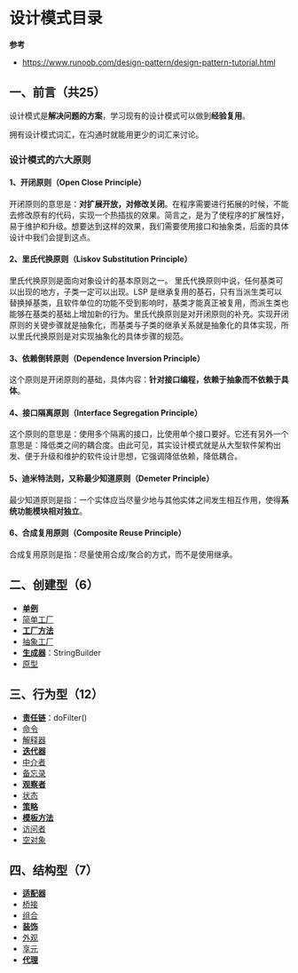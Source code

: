 # 设计模式目录

**参考**

- https://www.runoob.com/design-pattern/design-pattern-tutorial.html

## 一、前言（共25）

设计模式是**解决问题的方案**，学习现有的设计模式可以做到**经验复用**。

拥有设计模式词汇，在沟通时就能用更少的词汇来讨论。

### 设计模式的六大原则

#### 1、开闭原则（Open Close Principle）

开闭原则的意思是：**对扩展开放，对修改关闭**。在程序需要进行拓展的时候，不能去修改原有的代码，实现一个热插拔的效果。简言之，是为了使程序的扩展性好，易于维护和升级。想要达到这样的效果，我们需要使用接口和抽象类，后面的具体设计中我们会提到这点。

#### 2、里氏代换原则（Liskov Substitution Principle）

里氏代换原则是面向对象设计的基本原则之一。 里氏代换原则中说，任何基类可以出现的地方，子类一定可以出现。LSP 是继承复用的基石，只有当派生类可以替换掉基类，且软件单位的功能不受到影响时，基类才能真正被复用，而派生类也能够在基类的基础上增加新的行为。里氏代换原则是对开闭原则的补充。实现开闭原则的关键步骤就是抽象化，而基类与子类的继承关系就是抽象化的具体实现，所以里氏代换原则是对实现抽象化的具体步骤的规范。

#### 3、依赖倒转原则（Dependence Inversion Principle）

这个原则是开闭原则的基础，具体内容：**针对接口编程，依赖于抽象而不依赖于具体**。

#### 4、接口隔离原则（Interface Segregation Principle）

这个原则的意思是：使用多个隔离的接口，比使用单个接口要好。它还有另外一个意思是：降低类之间的耦合度。由此可见，其实设计模式就是从大型软件架构出发、便于升级和维护的软件设计思想，它强调降低依赖，降低耦合。

#### 5、迪米特法则，又称最少知道原则（Demeter Principle）

最少知道原则是指：一个实体应当尽量少地与其他实体之间发生相互作用，使得**系统功能模块相对独立**。

#### 6、合成复用原则（Composite Reuse Principle）

合成复用原则是指：尽量使用合成/聚合的方式，而不是使用继承。

## 二、创建型（6）

- **[单例](单例.md)**
- [简单工厂](简单工厂.md)
- **[工厂方法](工厂方法.md)**
- [抽象工厂](抽象工厂.md)
- **[生成器](生成器.md)**：StringBuilder
- [原型](原型.md)

## 三、行为型（12）

- **[责任链](责任链.md)**：doFilter()
- [命令](命令.md)
- [解释器](解释器.md)
- **[迭代器](迭代器.md)**
- [中介者](中介者.md)
- [备忘录](备忘录.md)
- **[观察者](观察者.md)**
- [状态](状态.md)
- **[策略](策略.md)**
- **[模板方法](模板方法.md)**
- [访问者](访问者.md)
- [空对象](空对象.md)

## 四、结构型（7）

- **[适配器](适配器.md)**
- [桥接](桥接.md)
- [组合](组合.md)
- **[装饰](装饰.md)**
- [外观](外观.md)
- [享元](享元.md)
- **[代理](代理.md)**

